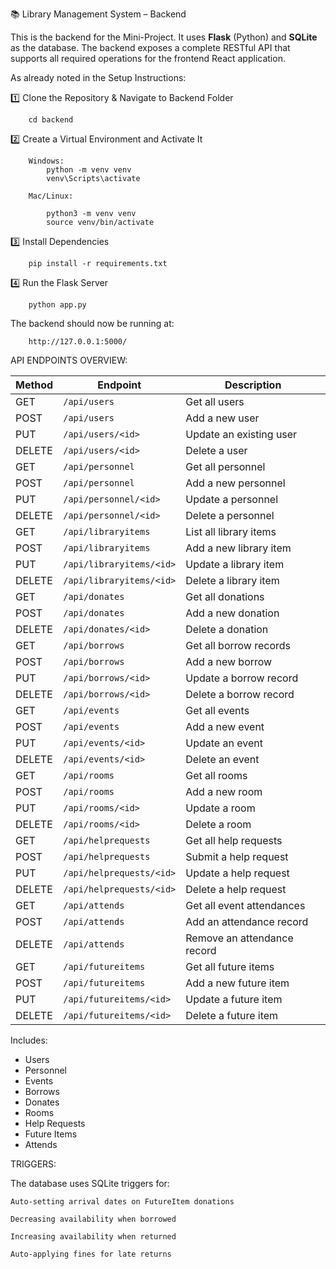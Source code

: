 📚 Library Management System – Backend

This is the backend for the Mini-Project. It uses **Flask** (Python) and **SQLite** as the database. The backend exposes a complete RESTful API that supports all required operations for the frontend React application.

As already noted in the Setup Instructions:


1️⃣ Clone the Repository & Navigate to Backend Folder

        cd backend

2️⃣ Create a Virtual Environment and Activate It

        Windows:
            python -m venv venv
            venv\Scripts\activate
            
        Mac/Linux:

            python3 -m venv venv
            source venv/bin/activate

3️⃣ Install Dependencies

        pip install -r requirements.txt

4️⃣ Run the Flask Server

        python app.py

The backend should now be running at:

        http://127.0.0.1:5000/
        
API ENDPOINTS OVERVIEW:

| Method     | Endpoint                      | Description                   |
|------------|-------------------------------|-------------------------------|
| GET        | `/api/users`                  | Get all users                 |
| POST       | `/api/users`                  | Add a new user                |
| PUT        | `/api/users/<id>`             | Update an existing user       |
| DELETE     | `/api/users/<id>`             | Delete a user                 |
| GET        | `/api/personnel`              | Get all personnel             |
| POST       | `/api/personnel`              | Add a new personnel           |
| PUT        | `/api/personnel/<id>`         | Update a personnel            |
| DELETE     | `/api/personnel/<id>`         | Delete a personnel            |
| GET        | `/api/libraryitems`           | List all library items        |
| POST       | `/api/libraryitems`           | Add a new library item        |
| PUT        | `/api/libraryitems/<id>`      | Update a library item         |
| DELETE     | `/api/libraryitems/<id>`      | Delete a library item         |
| GET        | `/api/donates`                | Get all donations             |
| POST       | `/api/donates`                | Add a new donation            |
| DELETE     | `/api/donates/<id>`           | Delete a donation             |
| GET        | `/api/borrows`                | Get all borrow records        |
| POST       | `/api/borrows`                | Add a new borrow              |
| PUT        | `/api/borrows/<id>`           | Update a borrow record        |
| DELETE     | `/api/borrows/<id>`           | Delete a borrow record        |
| GET        | `/api/events`                 | Get all events                |
| POST       | `/api/events`                 | Add a new event               |
| PUT        | `/api/events/<id>`            | Update an event               |
| DELETE     | `/api/events/<id>`            | Delete an event               |
| GET        | `/api/rooms`                  | Get all rooms                 |
| POST       | `/api/rooms`                  | Add a new room                |
| PUT        | `/api/rooms/<id>`             | Update a room                 |
| DELETE     | `/api/rooms/<id>`             | Delete a room                 |
| GET        | `/api/helprequests`           | Get all help requests         |
| POST       | `/api/helprequests`           | Submit a help request         |
| PUT        | `/api/helprequests/<id>`      | Update a help request         |
| DELETE     | `/api/helprequests/<id>`      | Delete a help request         |
| GET        | `/api/attends`                | Get all event attendances     |
| POST       | `/api/attends`                | Add an attendance record      |
| DELETE     | `/api/attends`                | Remove an attendance record   |
| GET        | `/api/futureitems`            | Get all future items          |
| POST       | `/api/futureitems`            | Add a new future item         |
| PUT        | `/api/futureitems/<id>`       | Update a future item          |
| DELETE     | `/api/futureitems/<id>`       | Delete a future item          |

Includes:
- Users
- Personnel
- Events
- Borrows
- Donates
- Rooms
- Help Requests
- Future Items
- Attends


TRIGGERS:

The database uses SQLite triggers for:

    Auto-setting arrival dates on FutureItem donations

    Decreasing availability when borrowed

    Increasing availability when returned

    Auto-applying fines for late returns
